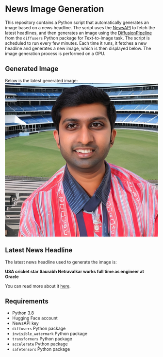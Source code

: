 # News Image Generation
This repository contains a Python script that automatically generates an image based on a news headline. The script uses the [NewsAPI](https://newsapi.org/) to fetch the latest headlines, and then generates an image using the [DiffusionPipeline](https://github.com/huggingface/diffusers) from the `diffusers` Python package for Text-to-Image task.
The script is scheduled to run every few minutes. Each time it runs, it fetches a new headline and generates a new image, which is then displayed below. The image generation process is performed on a GPU.

## Generated Image
Below is the latest generated image:
![Generated Image](image.png)

## Latest News Headline
The latest news headline used to generate the image is:

**USA cricket star Saurabh Netravalkar works full time as engineer at Oracle**

You can read more about it [here](https://news.google.com/rss/articles/CBMiZmh0dHBzOi8vbnlwb3N0LmNvbS8yMDI0LzA2LzA2L3Nwb3J0cy91c2EtY3JpY2tldC1zdGFyLXNhdXJhYmgtbmV0cmF2YWxrYXItd29ya3MtYXMtZW5naW5lZXItYXQtb3JhY2xlL9IBamh0dHBzOi8vbnlwb3N0LmNvbS8yMDI0LzA2LzA2L3Nwb3J0cy91c2EtY3JpY2tldC1zdGFyLXNhdXJhYmgtbmV0cmF2YWxrYXItd29ya3MtYXMtZW5naW5lZXItYXQtb3JhY2xlL2FtcC8?oc=5).

## Requirements
- Python 3.8
- Hugging Face account
- NewsAPI key
- `diffusers` Python package
- `invisible_watermark` Python package
- `transformers` Python package
- `accelerate` Python package
- `safetensors` Python package
